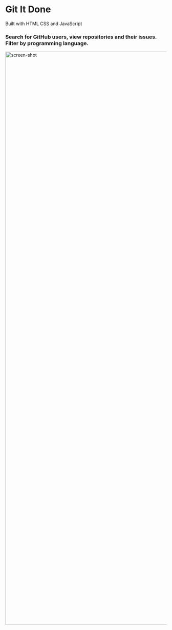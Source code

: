 # Git It Done
Built with HTML CSS and JavaScript

### Search for GitHub users, view repositories and their issues. Filter by programming language.
<img width="1792" alt="screen-shot" src="https://user-images.githubusercontent.com/86137077/155648801-53dbf187-03b3-4571-b84e-2e520b5cf67e.png">
